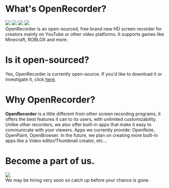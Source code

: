 # What's OpenRecorder?
<a href="https://github.com/Pronner/OpenRecorder/releases" alt="OpenRecorder"><img src="https://img.shields.io/github/downloads/Pronner/OpenRecorder/total?color=1&logo=github" /></a> <a href="https://discord.io/recorder" alt="OpenRecorder"><img src="https://img.shields.io/discord/897881158384234557?color=white&label=online&logo=discord&logoColor=white" /></a> <a href="https://twitter.com/@OpenRecorder" alt="OpenRecorder"><img src="https://img.shields.io/twitter/follow/OpenRecorder?logo=twitter&logoColor=white&style=plastic" /></a> <a href="" alt="OpenRecorder"><img src="https://img.shields.io/badge/platform-win--32%20%7C%20win--64-lightgrey" /></a> <br />OpenRecorder is an open-sourced, free brand new HD screen recorder for creators mainly on YouTube or other video platforms. It supports games like Minecraft, ROBLOX and more.

# Is it open-sourced?
Yes, OpenRecorder is currently open-source. If you'd like to download it or investigate it, click [here](https://github.com/Pronner/OpenRecorder/tree/main/sourcecode/src_ORS).

# Why OpenRecorder?

**OpenRecorder** is a little different from other screen recording programs, it offers the best features it can to its users, with unlimited customizability. Unlike other recorders, we also offer built-in apps that make it easy to communicate with your viewers. Apps we currently provide: OpenNote, OpenPaint, OpenBrowser. In the future, we plan on creating more built-in apps like a Video editor/Thumbnail creator, etc...

# Become a part of us.

<a href="https://discord.io/recorder" alt="OpenRecorder"><img src="https://img.shields.io/discord/897881158384234557?color=white&label=Join%20Server&logo=discord&logoColor=white" /></a>\
We may be hiring very soon so catch up before your chance is gone.
